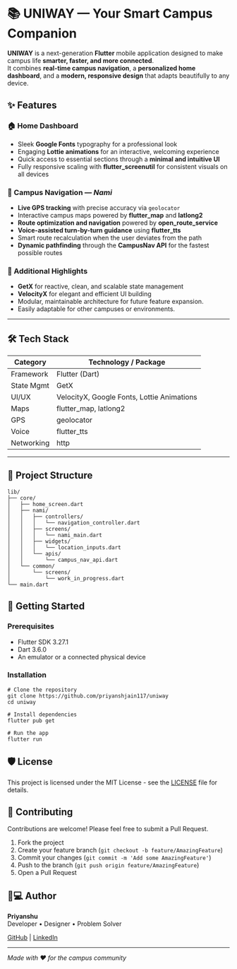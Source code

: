 # 📚 UNIWAY — Your Smart Campus Companion

**UNIWAY** is a next-generation **Flutter** mobile application designed to make campus life **smarter, faster, and more connected**.  
It combines **real-time campus navigation**, a **personalized home dashboard**, and a **modern, responsive design** that adapts beautifully to any device.

## ✨ Features

### 🏠 Home Dashboard
- Sleek **Google Fonts** typography for a professional look
- Engaging **Lottie animations** for an interactive, welcoming experience
- Quick access to essential sections through a **minimal and intuitive UI**
- Fully responsive scaling with **flutter_screenutil** for consistent visuals on all devices

### 🧭 Campus Navigation — *Nami*
- **Live GPS tracking** with precise accuracy via `geolocator`
- Interactive campus maps powered by **flutter_map** and **latlong2**
- **Route optimization and navigation** powered by **open_route_service**
- **Voice-assisted turn-by-turn guidance** using **flutter_tts**
- Smart route recalculation when the user deviates from the path
- **Dynamic pathfinding** through the **CampusNav API** for the fastest possible routes

### 🌟 Additional Highlights
- **GetX** for reactive, clean, and scalable state management
- **VelocityX** for elegant and efficient UI building
- Modular, maintainable architecture for future feature expansion.
- Easily adaptable for other campuses or environments.

---

## 🛠️ Tech Stack

| Category       | Technology / Package |
|----------------|----------------------|
| Framework      | Flutter (Dart)       |
| State Mgmt     | GetX                 |
| UI/UX          | VelocityX, Google Fonts, Lottie Animations |
| Maps           | flutter_map, latlong2 |
| GPS            | geolocator           |
| Voice          | flutter_tts          |
| Networking     | http                 |

---

## 📂 Project Structure

```plaintext
lib/
├── core/
│   ├── home_screen.dart
│   ├── nami/
│   │   ├── controllers/
│   │   │   └── navigation_controller.dart
│   │   ├── screens/
│   │   │   └── nami_main.dart
│   │   ├── widgets/
│   │   │   └── location_inputs.dart
│   │   └── apis/
│   │       └── campus_nav_api.dart
│   └── common/
│       └── screens/
│           └── work_in_progress.dart
└── main.dart

```
## 🚀 Getting Started

### Prerequisites
- Flutter SDK 3.27.1
- Dart 3.6.0
- An emulator or a connected physical device

### Installation
```
# Clone the repository
git clone https://github.com/priyanshjain117/uniway
cd uniway

# Install dependencies
flutter pub get

# Run the app
flutter run
```


## 🛡️ License

This project is licensed under the MIT License - see the [LICENSE](LICENSE) file for details.

## 🤝 Contributing

Contributions are welcome! Please feel free to submit a Pull Request.

1. Fork the project
2. Create your feature branch (`git checkout -b feature/AmazingFeature`)
3. Commit your changes (`git commit -m 'Add some AmazingFeature'`)
4. Push to the branch (`git push origin feature/AmazingFeature`)
5. Open a Pull Request

## 👨💻 Author

**Priyanshu**  
Developer •  Designer •  Problem Solver

[GitHub](https://github.com/priyanshjain117) | [LinkedIn](https://www.linkedin.com/in/priyanshu-jain-995b08322/)

---

*Made with ❤️ for the campus community*
